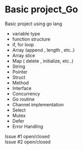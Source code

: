 # Basic project_Go
Basic project using go lang


- variable type
- function structure
- if, for loop
- Array (append , length , etc..)
- Array slice
- Map ( delete , initialize, etc..)
- String
- Pointer
- Struct
- Method
- Interface
- Concurrency
- Go routine
- Channel implementation
- Select
- Mutex
- Defer
- Error Handling

Issue #1 open/closed  <br>
Issue #2 open/closed
